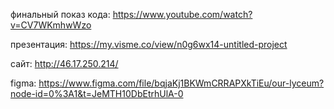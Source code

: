 финальный показ кода: https://www.youtube.com/watch?v=CV7WKmhwWzo

презентация: https://my.visme.co/view/n0g6wx14-untitled-project

сайт: http://46.17.250.214/

figma: https://www.figma.com/file/bqjaKj1BKWmCRRAPXkTiEu/our-lyceum?node-id=0%3A1&t=JeMTH10DbEtrhUlA-0
